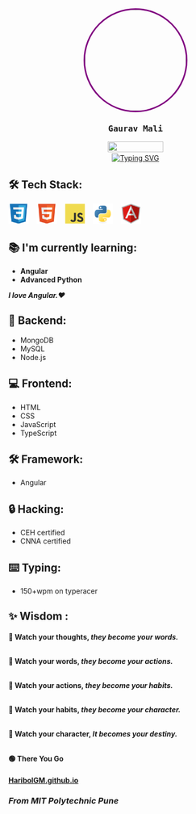 <div align='center'>
<div align="center">
  <img src='https://www.pngmart.com/files/11/Internet-Hacker-PNG-Image.png' style='width:200px; height:200px; border-radius:50%; border: 3px solid purple;'>
</div>

  <h3>
    <pre>Gaurav Mali</pre>
  </h3>
  <div><img src="https://komarev.com/ghpvc/?username=GauravMali&style=flat-square&color=6ec6de" height='21px' width = '110px'/></div>
</div>

<div align='center'>
  <a href="https://git.io/typing-svg"><img src="https://readme-typing-svg.herokuapp.com?font=Fira+Code%2c+consolas&size=25&duration=5000&pause=200&center=true&vCenter=true&width=1000&lines=It's+Gaurav%2C+a+programmer+from+India.;Taking+tutorials+from+Youtube.;Self-taught+programmer+and+tech+enthusiast.;2%2B+years+of+experience+in+web+development." alt="Typing SVG" /></a>
</div>

## 🛠 Tech Stack:

<div>
  <img src="https://github.com/devicons/devicon/blob/master/icons/css3/css3-original.svg"  title="CSS3" alt="CSS" width="40" height="40"/>&nbsp;&nbsp;&nbsp;
  <img src="https://github.com/devicons/devicon/blob/master/icons/html5/html5-original.svg" title="HTML5" alt="HTML" width="40" height="40"/>&nbsp;&nbsp;&nbsp;
  <img src="https://github.com/devicons/devicon/blob/master/icons/javascript/javascript-original.svg" title="JavaScript" alt="JavaScript" width="40" height="40"/>&nbsp;&nbsp;&nbsp;
  <img src="https://github.com/devicons/devicon/blob/master/icons/python/python-original.svg" title="Python" alt="Python" width="40" height="40"/>&nbsp;&nbsp;&nbsp;
  <img src="https://github.com/devicons/devicon/blob/master/icons/angularjs/angularjs-original.svg" title="Angular" alt="Angular" width="40" height="40"/>&nbsp;&nbsp;&nbsp;
</div>

## 📚 I'm currently learning:

- **Angular**
- **Advanced Python**

**_I love Angular.❤_**

## 💼 Backend:

- MongoDB
- MySQL
- Node.js

## 💻 Frontend:

- HTML
- CSS
- JavaScript
- TypeScript

## 🛠️ Framework:

- Angular

## 🔒 Hacking:

- CEH certified
- CNNA certified

## ⌨️ Typing:

- 150+wpm on typeracer





<div align="left">

## ✨ Wisdom :

<h4>

🔴 <b>Watch your thoughts,</b> <i>they become your words.</i>
<br><br>

🔴 <b>Watch your words,</b> <i>they become your actions.</i>
<br><br>

🔴 <b>Watch your actions,</b> <i>they become your habits.</i>
<br><br>

🔴 <b>Watch your habits,</b> <i>they become your character.</i>
<br><br>

🔴 <b>Watch your character,</b> <i>It becomes your destiny.</i>
<br><br>

🟢 <b>There You Go</b>

</h4>

#### [HaribolGM.github.io](https://HaribolGM.github.io)
### _From MIT Polytechnic Pune_

</div>
